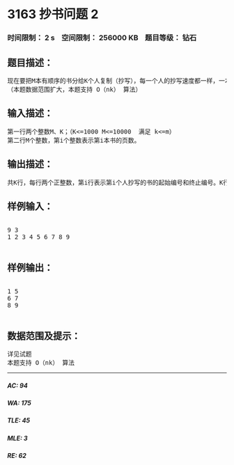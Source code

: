 # 3163 抄书问题 2   
### 时间限制： 2 s&nbsp;&nbsp;&nbsp;&nbsp;空间限制： 256000 KB&nbsp;&nbsp;&nbsp;&nbsp;题目等级： 钻石  
## 题目描述：  

<pre>
现在要把M本有顺序的书分给K个人复制（抄写），每一个人的抄写速度都一样，一本书不允许给两个（或以上）的人抄写，分给每一个人的书，必须是连续的，比 如不能把第一、第三、第四本数给同一个人抄写。现在请你设计一种方案，使得复制时间最短。复制时间为抄写页数最多的人用去的时间。
（本题数据范围扩大，本题支持 O（nk） 算法）
</pre>
  
  
## 输入描述：  

<pre>
第一行两个整数M、K；（K<=1000 M<=10000  满足 k<=m）
第二行M个整数，第i个整数表示第i本书的页数。
</pre>
  
  
## 输出描述：  

<pre>
共K行，每行两个正整数，第i行表示第i个人抄写的书的起始编号和终止编号。K行的起始编号应该从小到大排列，如果有多解，则尽可能让前面的人少抄写。
</pre>
  
  
## 样例输入：  

<pre>

9 3
1 2 3 4 5 6 7 8 9

</pre>
  
  
## 样例输出：  

<pre>

1 5
6 7
8 9

</pre>
  
  
## 数据范围及提示：  

<pre>
详见试题 
本题支持 O（nk） 算法
</pre>
  
  
***  

##### AC: 94  
##### WA: 175  
##### TLE: 45  
##### MLE: 3  
##### RE: 62  
